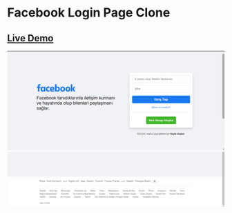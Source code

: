 # Facebook Login Page Clone

<h2><a href="https://srkanyalcinkaya.github.io/Facebook-Login-Page-Clone/" target="_blank">Live Demo</a></h2> 

![alt text](https://github.com/srkanyalcinkaya/Facebook-Login-Page-Clone/blob/main/ScreenShot-1.png?raw=true)
![alt text](https://github.com/srkanyalcinkaya/Facebook-Login-Page-Clone/blob/main/ScreenShot-2.png?raw=true)
